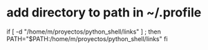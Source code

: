 # add directory to path in ~/.profile
if [ -d "/home/m/proyectos/python_shell/links" ] ; then
    PATH="$PATH:/home/m/proyectos/python_shell/links"
fi